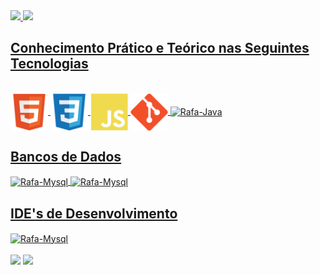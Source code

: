 
<div>
  <a href="https://github.com/PabloDantasDev">
  <img height="160em" src="https://github-readme-stats.vercel.app/api?username=PabloDantasDev&show_icons=true&theme=dracula&include_all_commits=true&count_private=true"/>
  <img height="160em" src="https://github-readme-stats.vercel.app/api/top-langs/?username=PabloDantasDev&layout=compact&langs_count=7&theme=dracula"/>
</div>
  </div>
  
  ## Conhecimento Prático e Teórico nas Seguintes Tecnologias
  
<div style="display: inline_block"><br>

  <img align="center" alt="Rafa-HTML" height="60" width="60" src="https://raw.githubusercontent.com/devicons/devicon/master/icons/html5/html5-original.svg">
  <img align="center" alt="Rafa-CSS" height="60" width="60" src="https://raw.githubusercontent.com/devicons/devicon/master/icons/css3/css3-original.svg">
  <img align="center" alt="Rafa-Js" height="60" width="60" src="https://raw.githubusercontent.com/devicons/devicon/master/icons/javascript/javascript-plain.svg">
  <img align="center" alt="Rafa-Java" height="60" width="60" src="https://raw.githubusercontent.com/devicons/devicon/master/icons/git/git-original.svg">
  <img align="center" alt="Rafa-Java" height="60" width="60" src="https://i.imgur.com/Jmvcvvj.png">

  


 </div>
 
  ## Bancos de Dados 
<img align="center" alt="Rafa-Mysql" height="70" width="60" src="https://cdn.jsdelivr.net/gh/devicons/devicon/icons/mysql/mysql-original-wordmark.svg">
<img align="center" alt="Rafa-Mysql" height="70" width="60" src="https://cdn.jsdelivr.net/gh/devicons/devicon/icons/postgresql/postgresql-plain-wordmark.svg">
  
## IDE's de Desenvolvimento
<img align="center" alt="Rafa-Mysql" height="70" width="60" src="https://cdn.jsdelivr.net/gh/devicons/devicon/icons/vscode/vscode-original-wordmark.svg">


<br>
<br>
  <a href = "mailto:contato.pablodantasdev@gmail.com"><img src="https://img.shields.io/badge/-Gmail-%23333?style=for-the-badge&logo=gmail&logoColor=white" target="_blank"></a>
  <a href="https://www.linkedin.com/in/henriquedantasdev/" target="_blank"><img src="https://img.shields.io/badge/-LinkedIn-%230077B5?style=for-the-badge&logo=linkedin&logoColor=white" target="_blank"></a> 
 
 


